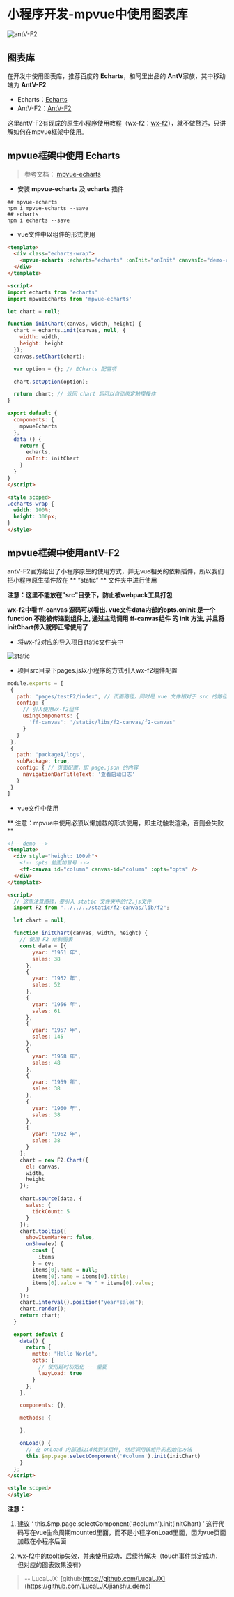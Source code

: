 # 小程序开发-mpvue中使用图表库

![antV-F2](./img/show.gif)

## 图表库

在开发中使用图表库，推荐百度的 **Echarts**，和阿里出品的 **AntV**家族，其中移动端为 **AntV-F2**

 - Echarts：[Echarts](http://echarts.baidu.com/)
 - AntV-F2：[AntV-F2](https://antv.alipay.com/zh-cn/f2/3.x/index.html)

 这里antV-F2有现成的原生小程序使用教程（wx-f2：[wx-f2](https://github.com/antvis/wx-f2)），就不做赘述，只讲解如何在mpvue框架中使用。

 ## mpvue框架中使用 Echarts

 > 参考文档： [mpvue-echarts](https://github.com/F-loat/mpvue-echarts)

  - 安装 **mpvue-echarts** 及 **echarts** 插件

  ```shell
  ## mpvue-echarts
  npm i mpvue-echarts --save
  ## echarts
  npm i echarts --save
  ```

  - vue文件中以组件的形式使用

  ```html
  <template>
    <div class="echarts-wrap">
      <mpvue-echarts :echarts="echarts" :onInit="onInit" canvasId="demo-canvas" />
    </div>
  </template>

  <script>
  import echarts from 'echarts'
  import mpvueEcharts from 'mpvue-echarts'

  let chart = null;

  function initChart(canvas, width, height) {
    chart = echarts.init(canvas, null, {
      width: width,
      height: height
    });
    canvas.setChart(chart);

    var option = {}; // ECharts 配置项

    chart.setOption(option);

    return chart; // 返回 chart 后可以自动绑定触摸操作
  }

  export default {
    components: {
      mpvueEcharts
    },
    data () {
      return {
        echarts,
        onInit: initChart
      }
    }
  }
  </script>

  <style scoped>
  .echarts-wrap {
    width: 100%;
    height: 300px;
  }
  </style>
  ```

  ## mpvue框架中使用antV-F2

  antV-F2官方给出了小程序原生的使用方式，并无vue相关的依赖插件，所以我们把小程序原生插件放在 ** “static” ** 文件夹中进行使用

  **注意：这里不能放在"src"目录下，防止被webpack工具打包**

  **wx-f2中看 ff-canvas 源码可以看出. vue文件data内部的opts.onInit 是一个 function 不能被传递到组件上, 通过主动调用 ff-canvas组件 的 init 方法, 并且将initChart传入就即正常使用了**

   - 将wx-f2对应的导入项目static文件夹中

   ![static](./img/demo-1.png)

   - 项目src目录下pages.js以小程序的方式引入wx-f2组件配置

   ```javascript
   module.exports = [
    {
      path: 'pages/testF2/index', // 页面路径，同时是 vue 文件相对于 src 的路径
      config: {
        // 引入使用wx-f2组件
        usingComponents: {
          'ff-canvas': '/static/libs/f2-canvas/f2-canvas'
        }
      }
    },
    {
      path: 'packageA/logs',
      subPackage: true,
      config: { // 页面配置，即 page.json 的内容
        navigationBarTitleText: '查看启动日志'
      }
    }
  ]
   ```

  - vue文件中使用

  ** 注意：mpvue中使用必须以懒加载的形式使用，即主动触发渲染，否则会失败 **

  ```html
  <!-- demo -->
  <template>
    <div style="height: 100vh">
      <!-- opts 前面加冒号 -->
      <ff-canvas id="column" canvas-id="column" :opts="opts" />
    </div>
  </template>

  <script>
    // 这里注意路径，要引入 static 文件夹中的f2.js文件
    import F2 from "../../../static/f2-canvas/lib/f2";

    let chart = null;

    function initChart(canvas, width, height) {
      // 使用 F2 绘制图表
      const data = [{
          year: "1951 年",
          sales: 38
        },
        {
          year: "1952 年",
          sales: 52
        },
        {
          year: "1956 年",
          sales: 61
        },
        {
          year: "1957 年",
          sales: 145
        },
        {
          year: "1958 年",
          sales: 48
        },
        {
          year: "1959 年",
          sales: 38
        },
        {
          year: "1960 年",
          sales: 38
        },
        {
          year: "1962 年",
          sales: 38
        }
      ];
      chart = new F2.Chart({
        el: canvas, 
        width,
        height
      });

      chart.source(data, {
        sales: {
          tickCount: 5
        }
      });
      chart.tooltip({
        showItemMarker: false,
        onShow(ev) {
          const {
            items
          } = ev;
          items[0].name = null;
          items[0].name = items[0].title;
          items[0].value = "¥ " + items[0].value;
        }
      });
      chart.interval().position("year*sales");
      chart.render();
      return chart;
    }

    export default {
      data() {
        return {
          motto: "Hello World",
          opts: {
            // 使用延时初始化 -- 重要
            lazyLoad: true
          }
        };
      },

      components: {},

      methods: {

      },

      onLoad() {
        // 在 onLoad 内部通过id找到该组件, 然后调用该组件的初始化方法
        this.$mp.page.selectComponent('#column').init(initChart)
      }
    };
  </script>

  <style scoped>
  </style>
  ```

  **注意：**

  1. 建议 ‘ this.$mp.page.selectComponent('#column').init(initChart) ’ 这行代码写在vue生命周期mounted里面，而不是小程序onLoad里面，因为vue页面加载在小程序后面 

  2. wx-f2中的tooltip失效，并未使用成功，后续待解决（touch事件绑定成功，但对应的图表效果没有）

  > -- LucaLJX:  [github:https://github.com/LucaLJX](https://github.com/LucaLJX/jianshu_demo)
  